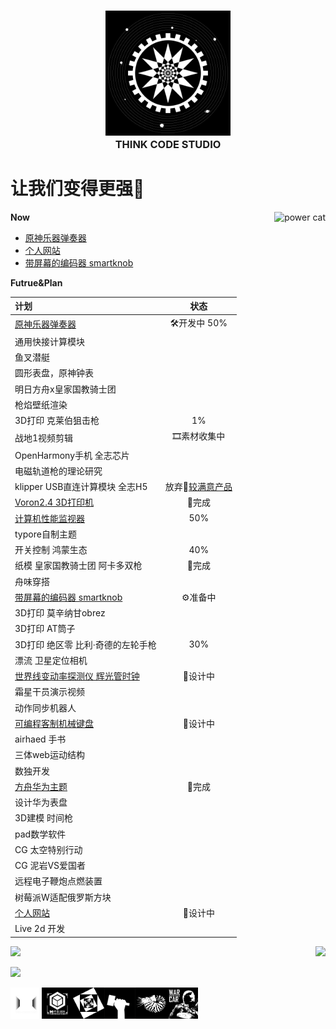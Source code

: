 <h3 align="center">
  <img alt="head logo" src="./logo_1.png" width="200"/><br/>
  THINK CODE STUDIO
</h3>



# 让我们变得更强💪  
 
<img alt="power cat" src="https://github.com/ThinkCodeStudio/Markdown-Image/blob/master/power.jpg" align="right"/>

**Now**

* [原神乐器弹奏器](https://github.com/ThinkCodeStudio/GenshinPlayer)
* [个人网站](https://github.com/ThinkCodeStudio/blog)
* [带屏幕的编码器 smartknob](https://github.com/ThinkCodeStudio/smartknob)

**Futrue&Plan**

| 计划                            |     状态     | 
| :------------------------------ | :---------:  |
|[原神乐器弹奏器](https://github.com/ThinkCodeStudio/GenshinPlayer)|   🛠开发中 50%  |
|通用快接计算模块                 |              |
|鱼叉潜艇                         |              |
|圆形表盘，原神钟表                |              |
|明日方舟x皇家国教骑士团           |              |
|枪焰壁纸渲染                      |              |
|3D打印 克莱伯狙击枪               |      1%      |
|战地1视频剪辑                     |🎞素材收集中  |
|OpenHarmony手机 全志芯片          |              |  
|电磁轨道枪的理论研究              |              |  
|klipper USB直连计算模块 全志H5    |放弃🤩[较满意产品](https://www.bilibili.com/video/BV1D94y1D7Es)|  
|[Voron2.4 3D打印机](https://github.com/ThinkCodeStudio/my_voron2.4_3dPrinter)             | 🎉完成 |  
|[计算机性能监视器](https://github.com/ThinkCodeStudio/PCresource)                        | 50% |  
|typore自制主题                    |              |  
|开关控制 鸿蒙生态                 |       40%     | 
|纸模 皇家国教骑士团 阿卡多双枪     |   🎉完成   |  
|舟味穿搭                          |              |  
|[带屏幕的编码器 smartknob](https://github.com/ThinkCodeStudio/smartknob) |        ⚙准备中      |
|3D打印 莫辛纳甘obrez              |              |
|3D打印 AT筒子                     |              |
|3D打印 绝区零 比利·奇德的左轮手枪  |       30%    |
|漂流 卫星定位相机                  |              |
|[世界线变动率探测仪 辉光管时钟](https://github.com/ThinkCodeStudio/DivergenceMeter)        |   📐设计中   |
|霜星干员演示视频                  |               |
|动作同步机器人                    |               |
|[可编程客制机械键盘](https://github.com/ThinkCodeStudio/DIYkeyboard)| 📐设计中 |
|airhaed 手书                      |               |
|三体web运动结构                   |               |
|数独开发                          |               |
|[方舟华为主题](https://www.bilibili.com/video/BV1hP4y1t7Sn)|     🎉完成    |
|设计华为表盘                      |               |
|3D建模 时间枪                     |               |
|pad数学软件                       |               |
|CG 太空特别行动                   |               |
|CG 泥岩VS爱国者                   |               |
|远程电子鞭炮点燃装置              |               |
|树莓派W适配俄罗斯方块             |               |
|[个人网站](https://github.com/ThinkCodeStudio/blog) |  📐设计中   |
|Live 2d 开发                      |               |

<p>
 <img  src="https://github-readme-stats.vercel.app/api/top-langs/?username=ThinkCodeStudio&layout=compact&theme=midnight-purple" align="right"/>
 <img  src="https://github-readme-stats.vercel.app/api?username=ThinkCodeStudio&theme=midnight-purple" width="415"/>
</p>

![](https://activity-graph.herokuapp.com/graph?username=ThinkCodeStudio&theme=react-dark)

<img alt="一代" src="./logo_0.png" align="left" width="50" high="50"/>
<img alt="二代" src="./logo_6.png" align="left" width="50" high="50"/>
<img alt="音乐" src="./logo_2.png" align="left" width="50" high="50"/>
<img alt="制造" src="./logo_3.png" align="left" width="50" high="50"/>
<img alt="媒体" src="./logo_4.png" align="left" width="50" high="50"/>
<img alt="战车" src="./logo_5.png" align="left" width="50" high="50"/>
